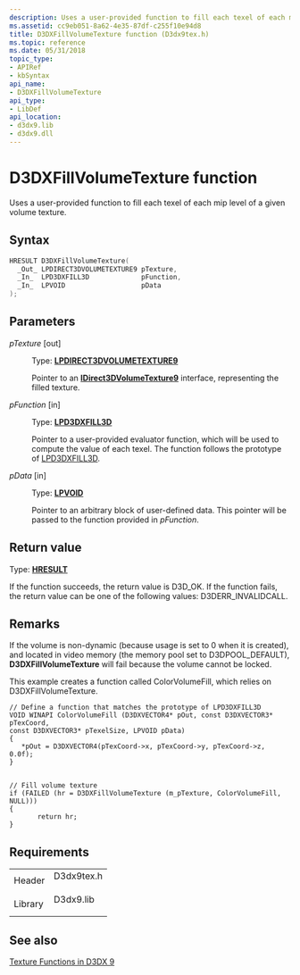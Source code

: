 ```yaml
---
description: Uses a user-provided function to fill each texel of each mip level of a given volume texture.
ms.assetid: cc9eb051-8a62-4e35-87df-c255f10e94d8
title: D3DXFillVolumeTexture function (D3dx9tex.h)
ms.topic: reference
ms.date: 05/31/2018
topic_type:
- APIRef
- kbSyntax
api_name:
- D3DXFillVolumeTexture
api_type:
- LibDef
api_location:
- d3dx9.lib
- d3dx9.dll
---
```


# D3DXFillVolumeTexture function

Uses a user-provided function to fill each texel of each mip level of a given volume texture.

## Syntax


```C++
HRESULT D3DXFillVolumeTexture(
  _Out_ LPDIRECT3DVOLUMETEXTURE9 pTexture,
  _In_  LPD3DXFILL3D             pFunction,
  _In_  LPVOID                   pData
);
```



## Parameters

<dl> <dt>

*pTexture* \[out\]
</dt> <dd>

Type: **[**LPDIRECT3DVOLUMETEXTURE9**](/windows/win32/api/d3d9helper/nn-d3d9helper-idirect3dvolumetexture9)**

Pointer to an [**IDirect3DVolumeTexture9**](/windows/win32/api/d3d9helper/nn-d3d9helper-idirect3dvolumetexture9) interface, representing the filled texture.

</dd> <dt>

*pFunction* \[in\]
</dt> <dd>

Type: **[LPD3DXFILL3D](lpd3dxfill3d.md)**

Pointer to a user-provided evaluator function, which will be used to compute the value of each texel. The function follows the prototype of [LPD3DXFILL3D](lpd3dxfill3d.md).

</dd> <dt>

*pData* \[in\]
</dt> <dd>

Type: **[**LPVOID**](../winprog/windows-data-types.md)**

Pointer to an arbitrary block of user-defined data. This pointer will be passed to the function provided in *pFunction*.

</dd> </dl>

## Return value

Type: **[**HRESULT**](https://msdn.microsoft.com/library/Bb401631(v=MSDN.10).aspx)**

If the function succeeds, the return value is D3D\_OK. If the function fails, the return value can be one of the following values: D3DERR\_INVALIDCALL.

## Remarks

If the volume is non-dynamic (because usage is set to 0 when it is created), and located in video memory (the memory pool set to D3DPOOL\_DEFAULT), **D3DXFillVolumeTexture** will fail because the volume cannot be locked.

This example creates a function called ColorVolumeFill, which relies on D3DXFillVolumeTexture.


```
// Define a function that matches the prototype of LPD3DXFILL3D
VOID WINAPI ColorVolumeFill (D3DXVECTOR4* pOut, const D3DXVECTOR3* pTexCoord, 
const D3DXVECTOR3* pTexelSize, LPVOID pData)
{
   *pOut = D3DXVECTOR4(pTexCoord->x, pTexCoord->y, pTexCoord->z, 0.0f);
}
    
    
// Fill volume texture
if (FAILED (hr = D3DXFillVolumeTexture (m_pTexture, ColorVolumeFill, NULL)))
{
       return hr;
}
```



## Requirements



|                    |                                                                                       |
|--------------------|---------------------------------------------------------------------------------------|
| Header<br/>  | <dl> <dt>D3dx9tex.h</dt> </dl> |
| Library<br/> | <dl> <dt>D3dx9.lib</dt> </dl>  |



## See also

<dl> <dt>

[Texture Functions in D3DX 9](dx9-graphics-reference-d3dx-functions-texture.md)
</dt> </dl>

 

 
